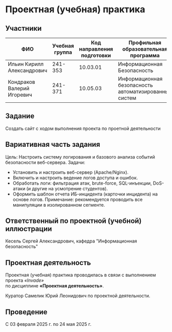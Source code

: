 # Проектная (учебная) практика

## Участники

| ФИО   | Учебная группа | Код направления подготовки | Профильная образовательная программа |
|-------|----------------|----------------------------|--------------------------------------|
| Ильин Кирилл Александрович  | 241-353 | 10.03.01 | Информационная Безопасность |
| Кондраков Валерий Игоревич  | 241-371 | 10.05.03 | Информационная безопасность автоматизированных систем |

## Задание

Создать сайт с ходом выполнения проекта по проетной деятельности

## Вариативная часть задания

Цель: Настроить систему логирования и базового анализа событий безопасности веб-сервера.
Задачи:
- Установить и настроить веб-сервер (Apache/Nginx).
- Включить и настроить ведение логов доступа и ошибок.
- Обработать логи: фильтрация атак, brute-force, SQL-инъекции, DoS-атаки (и другие на усмотрение студентов).
- Оформить шаблон отчета ИБ-инцидента (карточки инцидента) на основе логов.
Примечание: рекомендуется проводить все манипуляции в изолированном сегменте.

## Ответственный по проектной (учебной) иллюстрации

Кесель Сергей Александрович, кафедра "Информационная безопасность"

## Проектная деятельность

Проектная (учебная) практика проводилась в связи с выполнением проекта _«Invade»_  
по дисциплине **«Проектная деятельность»**.

Куратор Самелик Юрий Леонидович по проектной деятельности.

## Проведение

С 03 февраля 2025 г. по 24 мая 2025 г.
